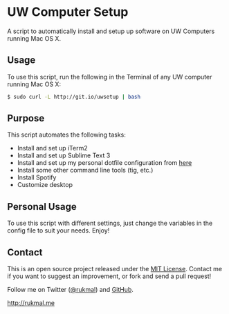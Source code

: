 # UW Computer Setup

A script to automatically install and setup up software on UW Computers running Mac OS X.

## Usage

To use this script, run the following in the Terminal of any UW computer running Mac OS X:

```bash
$ sudo curl -L http://git.io/uwsetup | bash
```

## Purpose

This script automates the following tasks:

- Install and set up iTerm2
- Install and set up Sublime Text 3
- Install and set up my personal dotfile configuration from [here](http://github.com/rukmal/dotfiles)
- Install some other command line tools (tig, etc.)
- Install Spotify
- Customize desktop

## Personal Usage

To use this script with different settings, just change the variables in the config file to suit your needs. Enjoy!

## Contact

This is an open source project released under the [MIT License](LICENSE). Contact me if you want to suggest an improvement, or fork and send a pull request!

Follow me on Twitter ([@rukmal](http://twitter.com/rukmal_w)) and [GitHub](http://github.com/rukmal).

http://rukmal.me

